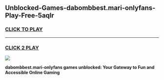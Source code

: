 
## Unblocked-Games-dabombbest.mari-onlyfans-Play-Free-5aqlr
<h3>
<a href="https://premium76.site?title=dabombbest.mari-onlyfans&ref=15A">CLICK TO PLAY</a></h3>
<hr>

<h3>
<a href="https://premium76.site?title=dabombbest.mari-onlyfans&ref=15A">CLICK 2 PLAY</a>
  
</h3>

<a href="https://premium76.site?title=dabombbest.mari-onlyfans&ref=15A"><img src="https://clearcache.store/games.png"></a>


**dabombbest.mari-onlyfans games unblocked: Your Gateway to Fun and Accessible Online Gaming**
